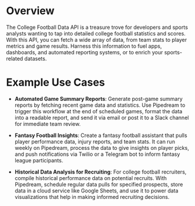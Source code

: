 # Overview

The College Football Data API is a treasure trove for developers and sports analysts wanting to tap into detailed college football statistics and scores. With this API, you can fetch a wide array of data, from team stats to player metrics and game results. Harness this information to fuel apps, dashboards, and automated reporting systems, or to enrich your sports-related datasets.

# Example Use Cases

- **Automated Game Summary Reports**: Generate post-game summary reports by fetching recent game data and statistics. Use Pipedream to trigger this workflow at the end of scheduled games, format the data into a readable report, and send it via email or post it to a Slack channel for immediate team review.

- **Fantasy Football Insights**: Create a fantasy football assistant that pulls player performance data, injury reports, and team stats. It can run weekly on Pipedream, process the data to give insights on player picks, and push notifications via Twilio or a Telegram bot to inform fantasy league participants.

- **Historical Data Analysis for Recruiting**: For college football recruiters, compile historical performance data on potential recruits. With Pipedream, schedule regular data pulls for specified prospects, store data in a cloud service like Google Sheets, and use it to power data visualizations that help in making informed recruiting decisions.
